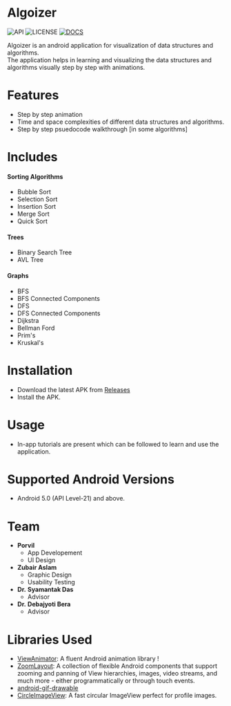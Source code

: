 # Algoizer
![API](https://img.shields.io/badge/API-21%2B-green.svg)
![LICENSE](https://img.shields.io/badge/license-%20GPL--3.0%20-blue)
[![DOCS](https://img.shields.io/badge/Docs-v1.0-orange)](https://porvil.github.io/Algoizer/)

Algoizer is an android application for visualization of data structures and algorithms.\
The application helps in learning and visualizing the data structures and algorithms visually step by step with animations.

# Features
- Step by step animation
- Time and space complexities of different data structures and algorithms.
- Step by step psuedocode walkthrough [in some algorithms]

# Includes

#### Sorting Algorithms
- Bubble Sort
- Selection Sort
- Insertion Sort
- Merge Sort
- Quick Sort
#### Trees
- Binary Search Tree
- AVL Tree
#### Graphs
- BFS
- BFS Connected Components
- DFS
- DFS Connected Components
- Dijkstra
- Bellman Ford
- Prim's
- Kruskal's

# Installation

- Download the latest APK from [Releases](https://github.com/Porvil/Algoizer/releases)
- Install the APK.

# Usage
- In-app tutorials are present which can be followed to learn and use the application.

# Supported Android Versions
- Android 5.0 (API Level-21) and above.

# Team
- **Porvil**
  - App Developement
  - UI Design
- **Zubair Aslam**
  - Graphic Design
  - Usability Testing
- **Dr.** **Syamantak Das**
  - Advisor
- **Dr.** **Debajyoti Bera**
  - Advisor

# Libraries Used
- [ViewAnimator](https://github.com/florent37/ViewAnimator): A fluent Android animation library !
- [ZoomLayout](https://github.com/natario1/ZoomLayout): A collection of flexible Android components that support zooming and panning of View hierarchies, images, video streams, and much more - either programmatically or through touch events.
- [android-gif-drawable](https://github.com/koral--/android-gif-drawable)
- [CircleImageView](https://github.com/hdodenhof/CircleImageView): A fast circular ImageView perfect for profile images.
